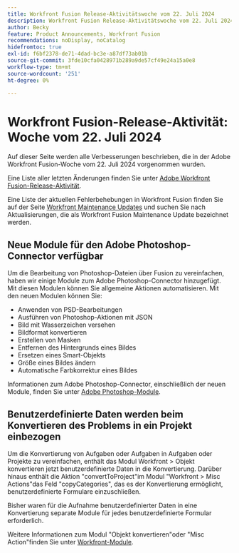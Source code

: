 ```yaml
---
title: Workfront Fusion Release-Aktivitätswoche vom 22. Juli 2024
description: Workfront Fusion Release-Aktivitätswoche vom 22. Juli 2024
author: Becky
feature: Product Announcements, Workfront Fusion
recommendations: noDisplay, noCatalog
hidefromtoc: true
exl-id: f6bf2378-de71-4dad-bc3e-a87df73ab01b
source-git-commit: 3fde10cfa0428971b289a9de57cf49e24a15a0e8
workflow-type: tm+mt
source-wordcount: '251'
ht-degree: 0%

---
```


# Workfront Fusion-Release-Aktivität: Woche vom 22. Juli 2024

Auf dieser Seite werden alle Verbesserungen beschrieben, die in der Adobe Workfront Fusion-Woche vom 22. Juli 2024 vorgenommen wurden.

Eine Liste aller letzten Änderungen finden Sie unter [Adobe Workfront Fusion-Release-Aktivität](../../../product-announcements/product-releases/fusion-release-activity/fusion-release-activity.md).

Eine Liste der aktuellen Fehlerbehebungen in Workfront Fusion finden Sie auf der Seite [Workfront Maintenance Updates](https://experienceleague.adobe.com/docs/workfront-known-issues/releases/current-updates.html) und suchen Sie nach Aktualisierungen, die als Workfront Fusion Maintenance Update bezeichnet werden.

## Neue Module für den Adobe Photoshop-Connector verfügbar

Um die Bearbeitung von Photoshop-Dateien über Fusion zu vereinfachen, haben wir einige Module zum Adobe Photoshop-Connector hinzugefügt. Mit diesen Modulen können Sie allgemeine Aktionen automatisieren. Mit den neuen Modulen können Sie:

* Anwenden von PSD-Bearbeitungen
* Ausführen von Photoshop-Aktionen mit JSON
* Bild mit Wasserzeichen versehen
* Bildformat konvertieren
* Erstellen von Masken
* Entfernen des Hintergrunds eines Bildes
* Ersetzen eines Smart-Objekts
* Größe eines Bildes ändern
* Automatische Farbkorrektur eines Bildes

Informationen zum Adobe Photoshop-Connector, einschließlich der neuen Module, finden Sie unter [Adobe Photoshop-Module](/help/quicksilver/workfront-fusion/apps-and-their-modules/adobe-photoshop-modules.md).

## Benutzerdefinierte Daten werden beim Konvertieren des Problems in ein Projekt einbezogen

Um die Konvertierung von Aufgaben oder Aufgaben in Aufgaben oder Projekte zu vereinfachen, enthält das Modul Workfront > Objekt konvertieren jetzt benutzerdefinierte Daten in die Konvertierung. Darüber hinaus enthält die Aktion &quot;convertToProject&quot;im Modul &quot;Workfront > Misc Actions&quot;das Feld &quot;copyCategories&quot;, das es der Konvertierung ermöglicht, benutzerdefinierte Formulare einzuschließen.

Bisher waren für die Aufnahme benutzerdefinierter Daten in eine Konvertierung separate Module für jedes benutzerdefinierte Formular erforderlich.

Weitere Informationen zum Modul &quot;Objekt konvertieren&quot;oder &quot;Misc Action&quot;finden Sie unter [Workfront-Module](/help/quicksilver/workfront-fusion/apps-and-their-modules/workfront-modules.md).

